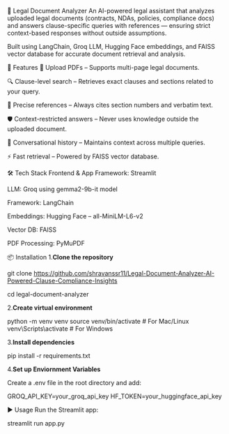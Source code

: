 📜 Legal Document Analyzer
An AI-powered legal assistant that analyzes uploaded legal documents (contracts, NDAs, policies, compliance docs) and answers clause-specific queries with references — ensuring strict context-based responses without outside assumptions.

Built using LangChain, Groq LLM, Hugging Face embeddings, and FAISS vector database for accurate document retrieval and analysis.

🚀 Features
📂 Upload PDFs – Supports multi-page legal documents.

🔍 Clause-level search – Retrieves exact clauses and sections related to your query.

📑 Precise references – Always cites section numbers and verbatim text.

🛡️ Context-restricted answers – Never uses knowledge outside the uploaded document.

💬 Conversational history – Maintains context across multiple queries.

⚡ Fast retrieval – Powered by FAISS vector database.

🛠️ Tech Stack
Frontend & App Framework: Streamlit

LLM: Groq using gemma2-9b-it model

Framework: LangChain

Embeddings: Hugging Face – all-MiniLM-L6-v2

Vector DB: FAISS

PDF Processing: PyMuPDF

📦 Installation
1.**Clone the repository**


git clone https://github.com/shravanssr11/Legal-Document-Analyzer-AI-Powered-Clause-Compliance-Insights

cd legal-document-analyzer

2.**Create virtual environment**

python -m venv venv
source venv/bin/activate   # For Mac/Linux
venv\Scripts\activate      # For Windows

3.**Install dependencies**

pip install -r requirements.txt

4.**Set up Enviornment Variables**

Create a .env file in the root directory and add:

GROQ_API_KEY=your_groq_api_key
HF_TOKEN=your_huggingface_api_key

▶️ Usage
Run the Streamlit app:

streamlit run app.py